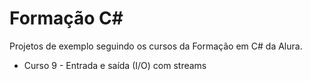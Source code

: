 # Formação C#

Projetos de exemplo seguindo os cursos da Formação em C# da Alura.

- Curso 9 - Entrada e saída (I/O) com streams
